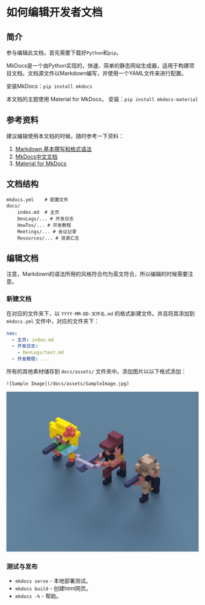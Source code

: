 # 如何编辑开发者文档

## 简介

参与编辑此文档，首先需要下载好`Python`和`pip`。

MkDocs是一个由Python实现的，快速、简单的静态网站生成器，适用于构建项目文档。文档源文件以Markdown编写，并使用一个YAML文件来进行配置。

安装MkDocs：`pip install mkdocs`

本文档的主题使用 Material for MkDocs， 安装：`pip install mkdocs-material`

## 参考资料

建议编辑使用本文档的时候，随时参考一下资料：

1. [Markdown 基本撰写和格式语法](https://docs.github.com/zh/get-started/writing-on-github/getting-started-with-writing-and-formatting-on-github/basic-writing-and-formatting-syntax)
2. [MkDocs中文文档](https://hellowac.github.io/mkdocs-docs-zh/)
3. [Material for MkDocs](https://squidfunk.github.io/mkdocs-material/getting-started/)

## 文档结构

    mkdocs.yml    # 配置文件
    docs/
        index.md  # 主页
        DevLogs/... # 开发日志
        HowTos/... # 开发教程
        Meetings/... # 会议记录
        Resources/... # 资源汇总

## 编辑文档

注意，Markdown的语法所用的风格符合均为英文符合，所以编辑的时候需要注意。

### 新建文档

在对应的文件夹下，以 `YYYY-MM-DD-文件名.md` 的格式新建文件。并且将其添加到 `mkdocs.yml` 文件中，对应的文件夹下：

```yaml
nav:
  - 主页: index.md
  - 开发日志:
    - DevLogs/test.md
  - 开发教程: ...
```

所有的其他素材储存到 `docs/assets/` 文件夹中。添加图片以以下格式添加：
```
![Sample Image](/docs/assets/SampleImage.jpg)
```
![Sample Image](/docs/assets/SampleImage.jpg)

### 测试与发布

* `mkdocs serve` - 本地部署测试。
* `mkdocs build` - 创建html网页。
* `mkdocs -h` - 帮助。